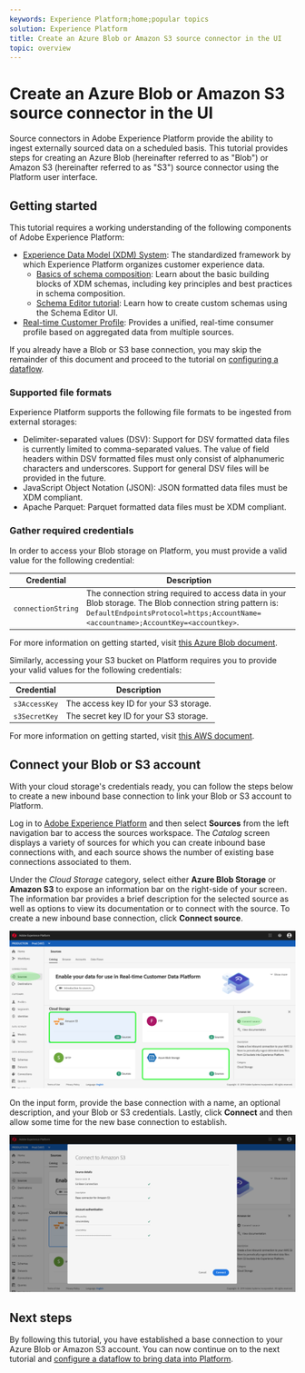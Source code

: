 ```yaml
---
keywords: Experience Platform;home;popular topics
solution: Experience Platform
title: Create an Azure Blob or Amazon S3 source connector in the UI
topic: overview
---
```


# Create an Azure Blob or Amazon S3 source connector in the UI

Source connectors in Adobe Experience Platform provide the ability to ingest externally sourced data on a scheduled basis. This tutorial provides steps for creating an Azure Blob (hereinafter referred to as "Blob") or Amazon S3 (hereinafter referred to as "S3") source connector using the Platform user interface.

## Getting started

This tutorial requires a working understanding of the following components of Adobe Experience Platform:

*   [Experience Data Model (XDM) System](../../../../../xdm/home.md): The standardized framework by which Experience Platform organizes customer experience data.
    *   [Basics of schema composition](../../../../../xdm/schema/composition.md): Learn about the basic building blocks of XDM schemas, including key principles and best practices in schema composition.
    *   [Schema Editor tutorial](../../../../../xdm/tutorials/create-schema-ui.md): Learn how to create custom schemas using the Schema Editor UI.
*   [Real-time Customer Profile](../../../../../profile/home.md): Provides a unified, real-time consumer profile based on aggregated data from multiple sources.

If you already have a Blob or S3 base connection, you may skip the remainder of this document and proceed to the tutorial on [configuring a dataflow](../../dataflow/cloud-storage.md).

### Supported file formats

Experience Platform supports the following file formats to be ingested from external storages:

*   Delimiter-separated values (DSV): Support for DSV formatted data files is currently limited to comma-separated values. The value of field headers within DSV formatted files must only consist of alphanumeric characters and underscores. Support for general DSV files will be provided in the future.
*   JavaScript Object Notation (JSON): JSON formatted data files must be XDM compliant.
*   Apache Parquet: Parquet formatted data files must be XDM compliant.

### Gather required credentials

In order to access your Blob storage on Platform, you must provide a valid value for the following credential: 

| Credential | Description |
| ---------- | ----------- |
| `connectionString` | The connection string required to access data in your Blob storage. The Blob connection string pattern is: `DefaultEndpointsProtocol=https;AccountName=<accountname>;AccountKey=<accountkey>`. |

For more information on getting started, visit [this Azure Blob document](https://docs.microsoft.com/en-us/azure/storage/common/storage-configure-connection-string).

Similarly, accessing your S3 bucket on Platform requires you to provide your valid values for the following credentials:

| Credential | Description |
| ---------- | ----------- |
| `s3AccessKey` | The access key ID for your S3 storage. |
| `s3SecretKey` | The secret key ID for your S3 storage. |

For more information on getting started, visit [this AWS document](https://aws.amazon.com/blogs/security/wheres-my-secret-access-key/).

## Connect your Blob or S3 account

With your cloud storage's credentials ready, you can follow the steps below to create a new inbound base connection to link your Blob or S3 account to Platform.

Log in to <a href="https://platform.adobe.com" target="_blank">Adobe Experience Platform</a> and then select **Sources** from the left navigation bar to access the sources workspace. The *Catalog* screen displays a variety of sources for which you can create inbound base connections with, and each source shows the number of existing base connections associated to them.

Under the *Cloud Storage* category, select either **Azure Blob Storage** or **Amazon S3** to expose an information bar on the right-side of your screen. The information bar provides a brief description for the selected source as well as options to view its documentation or to connect with the source. To create a new inbound base connection, click **Connect source**. 

![](../../../../images/tutorials/create/s3/s3_sources_catalog.png)

On the input form, provide the base connection with a name, an optional description, and your Blob or S3 credentials. Lastly, click **Connect** and then allow some time for the new base connection to establish.

![](../../../../images/tutorials/create/s3/s3_credentials.png)

## Next steps

By following this tutorial, you have established a base connection to your Azure Blob or Amazon S3 account. You can now continue on to the next tutorial and [configure a dataflow to bring data into Platform](../../dataflow/cloud-storage.md).
